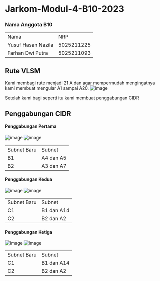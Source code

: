 # Jarkom-Modul-4-B10-2023

### Nama Anggota B10
 <table>
 	<tr>
 		<td> Nama </td>
 		<td> NRP </td>
 	</tr>
 	<tr>
 		<td> Yusuf Hasan Nazila </td>
 		<td> 5025211225</td>
 	</tr>
	 <tr>
		 <td> Farhan Dwi Putra </td>
 		<td> 5025211093</td>
	 </tr>
 </table>

 ## Rute VLSM
 Kami membagi rute menjadi 21 A dan agar mempermudah mengingatnya kami membuat mengular A1 sampai A20. 
 ![image](https://github.com/hnazila71/Jarkom-Modul-4-B10-2023/assets/114125438/39f70c54-1a2b-4a97-bdc4-cbf98f480ed1)

 Setelah kami bagi seperti itu kami membuat penggabungan CIDR 


 ## Penggabungan CIDR
#### Penggabungan Pertama
![image](https://github.com/hnazila71/Jarkom-Modul-4-B10-2023/assets/114125438/c46b5362-9432-4cb6-a5ab-07bc0ccb495c)
![image](https://github.com/hnazila71/Jarkom-Modul-4-B10-2023/assets/114125438/0f1ca71f-857d-49e0-8ab7-d7a7bf17238d)

<table>
 	<tr>
 		<td> Subnet Baru </td>
 		<td> Subnet </td>
 	</tr>
 	<tr>
 		<td> B1 </td>
 		<td> A4 dan A5</td>
 	</tr>
	 <tr>
		 <td> B2 </td>
 		<td> A3 dan A7</td>
	 </tr>
</table>

#### Penggabungan Kedua
![image](https://github.com/hnazila71/Jarkom-Modul-4-B10-2023/assets/114125438/e9de230e-0e28-449f-81e0-d3be3747e547)
![image](https://github.com/hnazila71/Jarkom-Modul-4-B10-2023/assets/114125438/3a2a6bbf-fa42-44e4-8e6a-701cb7d09cbf)

<table>
 	<tr>
 		<td> Subnet Baru </td>
 		<td> Subnet </td>
 	</tr>
 	<tr>
 		<td> C1 </td>
 		<td> B1 dan A14</td>
 	</tr>
	 <tr>
		 <td> C2 </td>
 		<td> B2 dan A2</td>
	 </tr>
</table>

#### Penggabungan Ketiga
![image](https://github.com/hnazila71/Jarkom-Modul-4-B10-2023/assets/114125438/e9de230e-0e28-449f-81e0-d3be3747e547)
![image](https://github.com/hnazila71/Jarkom-Modul-4-B10-2023/assets/114125438/3a2a6bbf-fa42-44e4-8e6a-701cb7d09cbf)

<table>
 	<tr>
 		<td> Subnet Baru </td>
 		<td> Subnet </td>
 	</tr>
 	<tr>
 		<td> C1 </td>
 		<td> B1 dan A14</td>
 	</tr>
	 <tr>
		 <td> C2 </td>
 		<td> B2 dan A2</td>
	 </tr>
</table>



 

